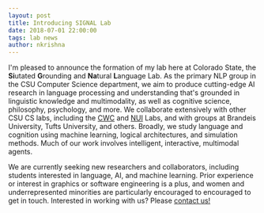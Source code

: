 ```yaml
---
layout: post
title: Introducing SIGNAL Lab
date: 2018-07-01 22:00:00
tags: lab news
author: nkrishna
---
```


I'm pleased to announce the formation of my lab here at Colorado State, the **Si**utated **G**rounding and **Na**tural **L**anguage Lab.  As the primary NLP group in the CSU Computer Science department, we aim to produce cutting-edge AI research in language processing and understanding that's grounded in linguistic knowledge and multimodality, as well as cognitive science, philosophy, psychology, and more.  We collaborate extensively with other CSU CS labs, including the [CWC](https://www.cs.colostate.edu/~draper/CwC.php) and [NUI](https://nuilab.org/Home) Labs, and with groups at Brandeis University, Tufts University, and others.  Broadly, we study language and cognition using machine learning, logical architectures, and simulation methods. Much of our work involves intelligent, interactive, multimodal agents.

We are currently seeking new researchers and collaborators, including students interested in language, AI, and machine learning. Prior experience or interest in graphics or software engineering is a plus, and women and underrepresented minorities are particularly encouraged to encouraged to get in touch. Interested in working with us? Please [contact us!](../contact/)
